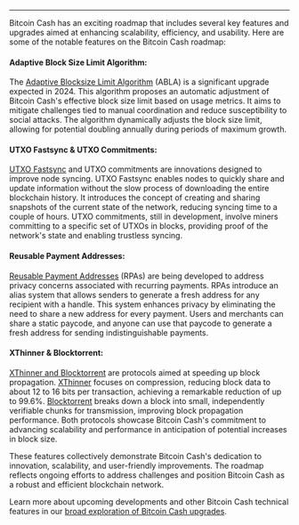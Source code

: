 ---
Bitcoin Cash has an exciting roadmap that includes several key features and upgrades aimed at enhancing scalability, efficiency, and usability. Here are some of the notable features on the Bitcoin Cash roadmap:

#### Adaptive Block Size Limit Algorithm:

The [Adaptive Blocksize Limit Algorithm](https://gitlab.com/0353F40E/ebaa) (ABLA) is a significant upgrade expected in 2024. This algorithm proposes an automatic adjustment of Bitcoin Cash's effective block size limit based on usage metrics. It aims to mitigate challenges tied to manual coordination and reduce susceptibility to social attacks. The algorithm dynamically adjusts the block size limit, allowing for potential doubling annually during periods of maximum growth.

#### UTXO Fastsync & UTXO Commitments:

[UTXO Fastsync](https://bitcoincashresearch.org/t/chip-2021-07-utxo-fastsync/502) and UTXO commitments are innovations designed to improve node syncing. UTXO Fastsync enables nodes to quickly share and update information without the slow process of downloading the entire blockchain history. It introduces the concept of creating and sharing snapshots of the current state of the network, reducing syncing time to a couple of hours. UTXO commitments, still in development, involve miners committing to a specific set of UTXOs in blocks, providing proof of the network's state and enabling trustless syncing.

#### Reusable Payment Addresses:

[Reusable Payment Addresses](https://github.com/imaginaryusername/Reusable_specs/blob/master/reusable_addresses.md) (RPAs) are being developed to address privacy concerns associated with recurring payments. RPAs introduce an alias system that allows senders to generate a fresh address for any recipient with a handle. This system enhances privacy by eliminating the need to share a new address for every payment. Users and merchants can share a static paycode, and anyone can use that paycode to generate a fresh address for sending indistinguishable payments.

#### XThinner & Blocktorrent:

[XThinner and Blocktorrent](https://www.reddit.com/r/btc/comments/afeput/xthinnerblocktorrent_development_status_update/) are protocols aimed at speeding up block propagation. [XThinner](https://github.com/jtoomim/xthinner-spec) focuses on compression, reducing block data to about 12 to 16 bits per transaction, achieving a remarkable reduction of up to 99.6%. [Blocktorrent](https://github.com/jtoomim/blocktorrent-python) breaks down a block into small, independently verifiable chunks for transmission, improving block propagation performance. Both protocols showcase Bitcoin Cash's commitment to advancing scalability and performance in anticipation of potential increases in block size.

These features collectively demonstrate Bitcoin Cash's dedication to innovation, scalability, and user-friendly improvements. The roadmap reflects ongoing efforts to address challenges and position Bitcoin Cash as a robust and efficient blockchain network.

Learn more about upcoming developments and other Bitcoin Cash technical features in our [broad exploration of Bitcoin Cash upgrades](https://bchfaq.com/what-is-the-difference-between-bitcoin-and-bitcoin-cash-part-4/#bitcoin-cash-upgrades).